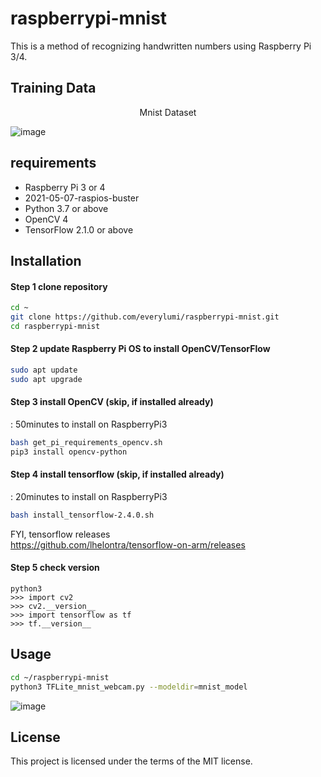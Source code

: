 # raspberrypi-mnist
This is a method of recognizing handwritten numbers using Raspberry Pi 3/4.


## Training Data

<center> Mnist Dataset </center>

![image](https://github.com/everylumi/raspberrypi-mnist/blob/main/doc/MnistExamples.png)


## requirements 

- Raspberry Pi 3 or 4
- 2021-05-07-raspios-buster
- Python 3.7 or above
- OpenCV 4
- TensorFlow 2.1.0 or above


## Installation

#### Step 1 clone repository
```sh
cd ~
git clone https://github.com/everylumi/raspberrypi-mnist.git
cd raspberrypi-mnist
```

#### Step 2 update Raspberry Pi OS to install OpenCV/TensorFlow
```sh
sudo apt update
sudo apt upgrade
```

#### Step 3 install OpenCV (skip, if installed already) 
: 50minutes to install on RaspberryPi3
```sh
bash get_pi_requirements_opencv.sh
pip3 install opencv-python
```

#### Step 4 install tensorflow (skip, if installed already)
: 20minutes to install on RaspberryPi3  
```sh
bash install_tensorflow-2.4.0.sh
```
FYI, tensorflow releases  
https://github.com/lhelontra/tensorflow-on-arm/releases

#### Step 5 check version
```
python3
>>> import cv2
>>> cv2.__version__
>>> import tensorflow as tf
>>> tf.__version__
```


## Usage
```sh
cd ~/raspberrypi-mnist
python3 TFLite_mnist_webcam.py --modeldir=mnist_model
```
![image](https://github.com/everylumi/raspberrypi-mnist/blob/main/doc/2021-11-21.png)


## License  
This project is licensed under the terms of the MIT license.